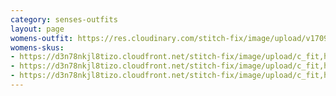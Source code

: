 ```yaml
---
category: senses-outfits
layout: page
womens-outfit: https://res.cloudinary.com/stitch-fix/image/upload/v1709166446/Style_studio/Styleshuffle/22-10-27_W_OF_V35_0269_Base.jpg
womens-skus:
- https://d3n78nkjl8tizo.cloudfront.net/stitch-fix/image/upload/c_fit,h_720,w_862/v1644890289/ojpu4mubaszqvjkthttq.jpg
- https://d3n78nkjl8tizo.cloudfront.net/stitch-fix/image/upload/c_fit,h_720,w_862/v1661379290/owkucdgde5auhkaxllcl.jpg
- https://d3n78nkjl8tizo.cloudfront.net/stitch-fix/image/upload/c_fit,h_720,w_862/v1650906308/ikti3ftrgsbuyyqugdtk.jpg
---
```


